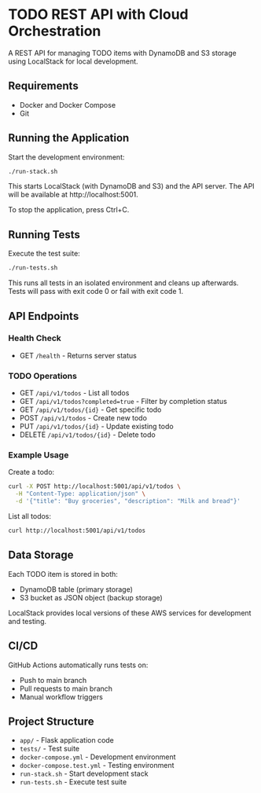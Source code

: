 # TODO REST API with Cloud Orchestration

A REST API for managing TODO items with DynamoDB and S3 storage using LocalStack for local development.

## Requirements

- Docker and Docker Compose
- Git

## Running the Application

Start the development environment:

```bash
./run-stack.sh
```

This starts LocalStack (with DynamoDB and S3) and the API server. The API will be available at http://localhost:5001.

To stop the application, press Ctrl+C.

## Running Tests

Execute the test suite:

```bash
./run-tests.sh
```

This runs all tests in an isolated environment and cleans up afterwards. Tests will pass with exit code 0 or fail with exit code 1.

## API Endpoints

### Health Check

- GET `/health` - Returns server status

### TODO Operations

- GET `/api/v1/todos` - List all todos
- GET `/api/v1/todos?completed=true` - Filter by completion status
- GET `/api/v1/todos/{id}` - Get specific todo
- POST `/api/v1/todos` - Create new todo
- PUT `/api/v1/todos/{id}` - Update existing todo
- DELETE `/api/v1/todos/{id}` - Delete todo

### Example Usage

Create a todo:

```bash
curl -X POST http://localhost:5001/api/v1/todos \
  -H "Content-Type: application/json" \
  -d '{"title": "Buy groceries", "description": "Milk and bread"}'
```

List all todos:

```bash
curl http://localhost:5001/api/v1/todos
```

## Data Storage

Each TODO item is stored in both:

- DynamoDB table (primary storage)
- S3 bucket as JSON object (backup storage)

LocalStack provides local versions of these AWS services for development and testing.

## CI/CD

GitHub Actions automatically runs tests on:

- Push to main branch
- Pull requests to main branch
- Manual workflow triggers

## Project Structure

- `app/` - Flask application code
- `tests/` - Test suite
- `docker-compose.yml` - Development environment
- `docker-compose.test.yml` - Testing environment
- `run-stack.sh` - Start development stack
- `run-tests.sh` - Execute test suite
